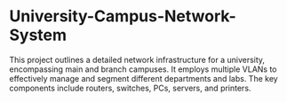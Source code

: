 # University-Campus-Network-System
This project outlines a detailed network infrastructure for a university, encompassing main and branch campuses. It employs multiple VLANs to effectively manage and segment different departments and labs. The key components include routers, switches, PCs, servers, and printers.
